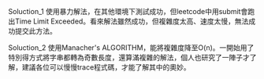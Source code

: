 Soluction_1 使用暴力解法，在其他環境下測試成功，但leetcode中用submit會跑出Time Limit Exceeded。看來解法雖然成功，但複雜度太高、速度太慢，無法成功提交此方法。

Soluction_2 使用Manacher's ALGORITHM，能將複雜度降至O(n)。一開始用了特別得方式將字串都轉為奇數長度，還算滿複雜的解法，個人也研究了一陣子才了解，建議各位可以慢慢trace程式碼，才能了解其中的奧妙。